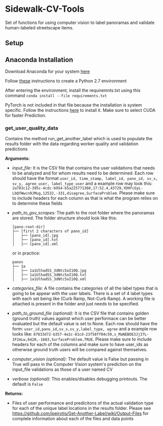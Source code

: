 # Sidewalk-CV-Tools
Set of functions for using computer vision to label panoramas and validate human-labeled streetscape items.

## Setup
## Anaconda Installation

Download Anaconda for your system [here](https://www.anaconda.com/distribution/)

Follow [these](https://docs.anaconda.com/anaconda/user-guide/tasks/switch-environment/) instructions to create a Python 2.7 environment

After entering the environment, install the requiremnts.txt using this command ```conda install --file requirements.txt```

PyTorch is not included in that file because the installation is system specific. Follow the instructions [here](https://pytorch.org/get-started/locally/) to install it. Make sure to select CUDA for faster Prediction.


### get\_user\_quality\_data
Contains the method run_get_another_label which is used to populate the results folder with the data regarding worker quality and validation predictions 

**Arguments:**
- *input\_file:* It is the CSV file that contains the user validations that needs to be analyzed and for whom results need to be determined. Each row should have the format ```user_id, time_stamp, label_id, pano_id, sv_x, sv_y, agree_user, label_type_user``` and a example row may look this: ```2a783c12-395c-4cdc-b954-b5a225771360,17:52.4,43729,YDHfcGyL-LbQfWwcn9JMug,12532,-331,disagree,SurfaceProblem```. Please make sure to include headers for each column as that is what the program relies on to determine these fields 

- *path\_to\_gsv\_scrapes:* The path to the root folder where the panoramas are stored. The folder structure should look like this:
	```
	[pano-root-dir]
	├── [first 2 characters of pano_id]
	│   ├── [pano_id].jpg
	│   ├── [pano_id].txt
	│   ├── [pano_id].xml
	```
	or in practice:
	```
	panos
	├── 1a
	│   ├── 1a1UlhadSS_3dNtc5oI10Q.jpg
	│   ├── 1a1UlhadSS_3dNtc5oI10Q.txt
	│   ├── 1a1UlhadSS_3dNtc5oI10Q.xml
	```
- *categories\_file:* A file contains the categories of all the label types that is going to be appear with the user labels. There is a set of 4 label types with each set being like (Curb Ramp, Not-Curb Ramp). A working file is attached is present in the folder and just needs to be specified. 
- *path\_to\_ground\_file (optional):*  It is the CSV file that contains golden (ground truth) values against which user performace can be better evaluated but the default value is set to None. Each row should have the form: ```user_id,pano_id,sv_x,sv_y,label_type, agree``` and a example row looks like: ```87833d72-b357-4e2c-81cd-23f58ff04c59,s_MaNEBOE3Jj37L-1F2mLw,6420,-1683,SurfaceProblem,TRUE```. Please make sure to include headers for each of the columns and make sure to have user_ids as otherwise ground truth users will be compared against themselves. 
- *computer\_vision (optional):* The default value is False but passing in True will pass in the Computer Vision system's prediction on the input_file validations as those of a user named CV 
- *verbose (optional):* This enables/disables debugging printouts. The default is ```False```

**Returns:**
- Files of user performance and predicitons of the actual validation type for each of the unique label locations in the results folder. Please see https://github.com/ipeirotis/Get-Another-Label/wiki/Output-Files for complete information about each of the files and data points 
